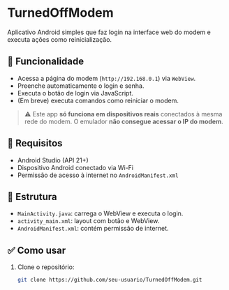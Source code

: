 # TurnedOffModem

Aplicativo Android simples que faz login na interface web do modem e executa ações como reinicialização.

## 📱 Funcionalidade

- Acessa a página do modem (`http://192.168.0.1`) via `WebView`.
- Preenche automaticamente o login e senha.
- Executa o botão de login via JavaScript.
- (Em breve) executa comandos como reiniciar o modem.

> ⚠️ Este app **só funciona em dispositivos reais** conectados à mesma rede do modem. O emulador **não consegue acessar o IP do modem**.

## 🔧 Requisitos

- Android Studio (API 21+)
- Dispositivo Android conectado via Wi-Fi
- Permissão de acesso à internet no `AndroidManifest.xml`

## 📂 Estrutura

- `MainActivity.java`: carrega o WebView e executa o login.
- `activity_main.xml`: layout com botão e WebView.
- `AndroidManifest.xml`: contém permissão de internet.

## ✅ Como usar

1. Clone o repositório:
   ```bash
   git clone https://github.com/seu-usuario/TurnedOffModem.git
